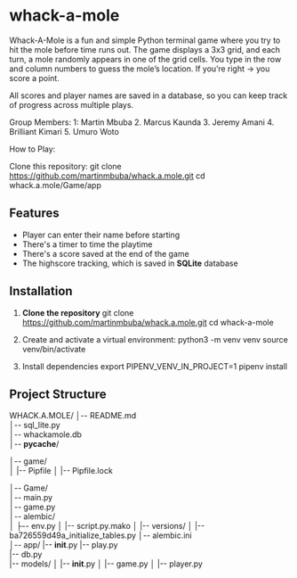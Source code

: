 # whack-a-mole
Whack-A-Mole is a fun and simple Python terminal game where you try to hit the mole before time runs out.
The game displays a 3x3 grid, and each turn, a mole randomly appears in one of the grid cells.
You type in the row and column numbers to guess the mole’s location. If you’re right → you score a point.

All scores and player names are saved in a database, so you can keep track of progress across multiple plays.

Group Members:
1: Martin Mbuba
2. Marcus Kaunda
3. Jeremy Amani
4. Brilliant Kimari
5. Umuro Woto

How to Play:

Clone this repository:
git clone https://github.com/martinmbuba/whack.a.mole.git
cd whack.a.mole/Game/app

## Features
- Player can enter their name before starting
- There's a timer to time the playtime
- There's a score saved at the end of the game
- The highscore tracking, which is saved in **SQLite** database



## Installation

1. **Clone the repository**
git clone https://github.com/martinmbuba/whack.a.mole.git
cd whack-a-mole


2. Create and activate a virtual environment:
python3 -m venv venv
source venv/bin/activate
     

3. Install dependencies
export PIPENV_VENV_IN_PROJECT=1
pipenv install


## Project Structure
WHACK.A.MOLE/
│-- README.md          
│-- sql_lite.py         
│-- whackamole.db      
│-- __pycache__/          

│-- game/                   
│   |-- Pipfile
│   |-- Pipfile.lock

│-- Game/               
    │-- main.py         
    │-- game.py         
    │-- alembic/        
    │   ├-- env.py
    │   |-- script.py.mako
    │   |-- versions/
    │       |-- ba726559d49a_initialize_tables.py
    │-- alembic.ini     
    │-- app/
        |-- __init__.py
        |-- play.py     
        |-- db.py       
        |-- models/
        │   |-- __init__.py
        │   |-- game.py
        │   |-- player.py

